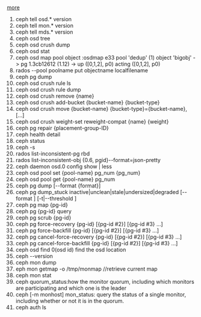 
[more](http://docs.ceph.com/docs/master/rados/operations/control/)
1. ceph tell osd.* version
2. ceph tell mon.* version
3. ceph tell mds.* version
4. ceph osd tree
5. ceph osd crush dump
6. ceph osd stat
7. ceph osd map pool object :osdmap e33 pool 'dedup' (1) object 'bigobj' -> pg 1.3cb12612 (1.12) -> up ([0,1,2], p0) acting ([0,1,2], p0)
8. rados --pool poolname put objectname localfilename
9. ceph pg dump
10. ceph osd crush rule ls
11. ceph osd crush rule dump
12. ceph osd crush remove {name}
13. ceph osd crush add-bucket {bucket-name} {bucket-type}
14. ceph osd crush move {bucket-name} {bucket-type}={bucket-name}, [...]
15. ceph osd crush weight-set reweight-compat {name} {weight}
16. ceph pg repair {placement-group-ID}
17. ceph health detail
18. ceph status
19. ceph -s
20. rados list-inconsistent-pg rbd
21. rados list-inconsistent-obj {0.6, pgid}--format=json-pretty
22. ceph daemon osd.0 config show | less
23. ceph osd pool set {pool-name} pg_num {pg_num}
24. ceph osd pool get {pool-name} pg_num
25. ceph pg dump [--format {format}]
26. ceph pg dump_stuck inactive|unclean|stale|undersized|degraded [--format <format>] [-t|--threshold <seconds>]
27. ceph pg map {pg-id}
28. ceph pg {pg-id} query
29. ceph pg scrub {pg-id}
30. ceph pg force-recovery {pg-id} [{pg-id #2}] [{pg-id #3} ...]
31. ceph pg force-backfill {pg-id} [{pg-id #2}] [{pg-id #3} ...]
32. ceph pg cancel-force-recovery {pg-id} [{pg-id #2}] [{pg-id #3} ...]
33. ceph pg cancel-force-backfill {pg-id} [{pg-id #2}] [{pg-id #3} ...]
34. ceph osd find 0(osd id) find the osd location
35. ceph --version
36. ceph mon dump
37. eph mon getmap -o /tmp/monmap //retrieve current map
38. ceph mon stat
39. ceph quorum_status:how the monitor quorum, including which monitors are participating and which one is the leader
40. ceph [-m monhost] mon_status: query the status of a single monitor, including whether or not it is in the quorum.
41. ceph auth ls
